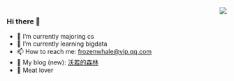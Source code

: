 <img align="right" src="https://github-readme-stats.vercel.app/api?username=ifrozenwhale&show_icons=true&icon_color=CE1D2D&text_color=718096&bg_color=ffffff&hide_title=true" />

### Hi there 👋

- 🔭 I’m currently majoring cs
- 🌱 I’m currently learning bigdata
- 📫 How to reach me: frozenwhale@vip.qq.com
- 📖 My blog (new): [沃若的森林](http://frozenwhale.top)
- :meat_on_bone: Meat lover
